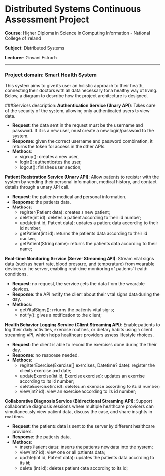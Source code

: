 # Distributed Systems Continuous Assessment Project

**Course**: Higher Diploma in Science in Computing Information - National College of Ireland

**Subject**: Distributed Systems

**Lecturer**: Giovani Estrada

---
### Project domain: Smart Health System
This system aims to give its user an holistic approach to their health, connecting their doctors with all data necessary for a healthy way of living. Below, a diagram to describe how the project architecture is designed.


###Services description:
**Authentication Service (Unary API)**: Takes care of the security of the system, allowing only authenticated users to view data.
- **Request**: the data sent in the request must be the username and password. If it is a new user, must create a new login/password to the system.
- **Response**: given the correct username and password combination, it returns the token for access in the other APIs.
- **Methods**:
  - signup(): creates a new user,
  - login(): authenticates the user,
  - logout(): finishes user section;

**Patient Registration Service (Unary API)**: Allow patients to register with the system by sending their personal information, medical history, and contact details through a unary API call.
- **Request**: the patients medical and personal information.
- **Response**: the patients data.
- **Methods**:
  - register(Patient data): creates a new patient;
  - delete(int id): deletes a patient according to their id number;
  - update(int id, Patient data): updates a patient data according to their id number;
  - getPatient(int id): returns the patients data according to their id number;
  - getPatient(String name): returns the patients data according to their name;

**Real-time Monitoring Service (Server Streaming API)**: Stream vital signs data (such as heart rate, blood pressure, and temperature) from wearable devices to the server, enabling real-time monitoring of patients' health conditions.
- **Request**: no request, the service gets the data from the wearable devices.
- **Response**: the API notify the client about their vital signs data during the day.
- **Methods**:
  - getVitalSigns(): returns the patients vital signs;
  - notify(): gives a notification to the client;

**Health Behavior Logging Service (Client Streaming API)**: Enable patients to log their daily activities, exercise routines, or dietary habits using a client streaming API, which helps healthcare providers assess lifestyle choices.
- **Request**: the client is able to record the exercises done during the their day.
- **Response**: no response needed.
- **Methods**:
  - registerExercise(Exercise[] exercises, Datetime? date): register the clients exercise and date;
  - updateExercise(int id, Exercise exercise): updates an exercise according to its id number;
  - deleteExercise(int id): deletes an exercise according to its id number;
  - view(int? id): view an exercise according to its id number;

**Collaborative Diagnosis Service (Bidirectional Streaming API)**: Support collaborative diagnosis sessions where multiple healthcare providers can simultaneously view patient data, discuss the case, and share insights in real time.
- **Request**: the patients data is sent to the server by different healthcare providers.
- **Response**: the patients data.
- **Methods**:
  - insert(Patient data): inserts the patients new data into the system;
  - view(int? id): view one or all patients data;
  - update(int id, Patient data): updates the patients data according to its id;
  - delete (int id): deletes patient data according to its id;
